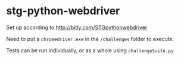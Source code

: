 # stg-python-webdriver

Set up according to http://bitly.com/STGpythonwebdriver

Need to put a `chromedriver.exe` in the `/challenges` folder to execute.

Tests can be run individually, or as a whole using `challengeSuite.py`. 